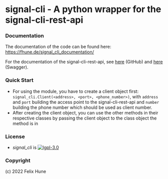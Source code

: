 # signal-cli - A python wrapper for the signal-cli-rest-api

### Documentation

The documentation of the code can be found here: https://fhune.de/signal_cli_documentation/

For the documentation of the signal-cli-rest-api, see <a href="https://github.com/bbernhard/signal-cli-rest-api">here</a>  (GitHub) and <a href="https://bbernhard.github.io/signal-cli-rest-api">here</a> (Swagger).

### Quick Start

* For using the module, you have to create a client object first: `signal_cli.Client(<address>, <port>, <phone_number>)`, with `address` and `port` building the access point to the signal-cli-rest-api and `number` building the phone number which should be used as client number.
* After creating the client object, you can use the other methods in their respective classes by passing the client object to the class object the method is in

### License

* _signal_cli_ is [![lgpl-3.0](https://img.shields.io/badge/license-lgpl__3__0-blue.svg)](LICENSE)

### Copyright

(c) 2022 Felix Hune
